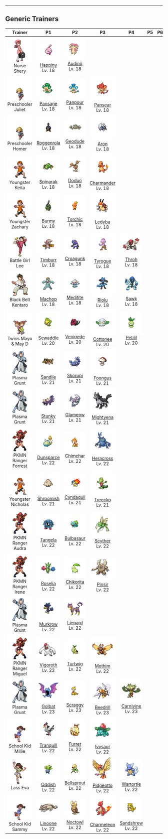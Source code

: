 ---

## Generic Trainers</h3>

| Trainer | P1 | P2 | P3 | P4 | P5 | P6 |
|:-------:|:--:|:--:|:--:|:--:|:--:|:--:|
| ![Nurse Shery](../../assets/trainers/nurse.png)<br>Nurse Shery | ![Happiny](../../assets/sprites/happiny/front.png)<br>[Happiny](../../pokemon/happiny.md/)<br>Lv. 18 | ![Audino](../../assets/sprites/audino/front.png)<br>[Audino](../../pokemon/audino.md/)<br>Lv. 18 |
| ![Preschooler Juliet](../../assets/trainers/preschooler.png)<br>Preschooler Juliet | ![Pansage](../../assets/sprites/pansage/front.png)<br>[Pansage](../../pokemon/pansage.md/)<br>Lv. 18 | ![Panpour](../../assets/sprites/panpour/front.png)<br>[Panpour](../../pokemon/panpour.md/)<br>Lv. 18 | ![Pansear](../../assets/sprites/pansear/front.png)<br>[Pansear](../../pokemon/pansear.md/)<br>Lv. 18 |
| ![Preschooler Homer](../../assets/trainers/preschooler.png)<br>Preschooler Homer | ![Roggenrola](../../assets/sprites/roggenrola/front.png)<br>[Roggenrola](../../pokemon/roggenrola.md/)<br>Lv. 18 | ![Geodude](../../assets/sprites/geodude/front.png)<br>[Geodude](../../pokemon/geodude.md/)<br>Lv. 18 | ![Aron](../../assets/sprites/aron/front.png)<br>[Aron](../../pokemon/aron.md/)<br>Lv. 18 |
| ![Youngster Keita](../../assets/trainers/youngster.png)<br>Youngster Keita | ![Spinarak](../../assets/sprites/spinarak/front.png)<br>[Spinarak](../../pokemon/spinarak.md/)<br>Lv. 18 | ![Doduo](../../assets/sprites/doduo/front.png)<br>[Doduo](../../pokemon/doduo.md/)<br>Lv. 18 | ![Charmander](../../assets/sprites/charmander/front.png)<br>[Charmander](../../pokemon/charmander.md/)<br>Lv. 18 |
| ![Youngster Zachary](../../assets/trainers/youngster.png)<br>Youngster Zachary | ![Burmy](../../assets/sprites/burmy/front.png)<br>[Burmy](../../pokemon/burmy.md/)<br>Lv. 18 | ![Torchic](../../assets/sprites/torchic/front.png)<br>[Torchic](../../pokemon/torchic.md/)<br>Lv. 18 | ![Ledyba](../../assets/sprites/ledyba/front.png)<br>[Ledyba](../../pokemon/ledyba.md/)<br>Lv. 18 |
| ![Battle Girl Lee](../../assets/trainers/battle_girl.png)<br>Battle Girl Lee | ![Timburr](../../assets/sprites/timburr/front.png)<br>[Timburr](../../pokemon/timburr.md/)<br>Lv. 18 | ![Croagunk](../../assets/sprites/croagunk/front.png)<br>[Croagunk](../../pokemon/croagunk.md/)<br>Lv. 18 | ![Tyrogue](../../assets/sprites/tyrogue/front.png)<br>[Tyrogue](../../pokemon/tyrogue.md/)<br>Lv. 18 | ![Throh](../../assets/sprites/throh/front.png)<br>[Throh](../../pokemon/throh.md/)<br>Lv. 18 |
| ![Black Belt Kentaro](../../assets/trainers/black_belt.png)<br>Black Belt Kentaro | ![Machop](../../assets/sprites/machop/front.png)<br>[Machop](../../pokemon/machop.md/)<br>Lv. 18 | ![Meditite](../../assets/sprites/meditite/front.png)<br>[Meditite](../../pokemon/meditite.md/)<br>Lv. 18 | ![Riolu](../../assets/sprites/riolu/front.png)<br>[Riolu](../../pokemon/riolu.md/)<br>Lv. 18 | ![Sawk](../../assets/sprites/sawk/front.png)<br>[Sawk](../../pokemon/sawk.md/)<br>Lv. 18 |
| ![Twins Mayo & May D](../../assets/trainers/twins.png)<br>Twins Mayo & May D | ![Sewaddle](../../assets/sprites/sewaddle/front.png)<br>[Sewaddle](../../pokemon/sewaddle.md/)<br>Lv. 20 | ![Venipede](../../assets/sprites/venipede/front.png)<br>[Venipede](../../pokemon/venipede.md/)<br>Lv. 20 | ![Cottonee](../../assets/sprites/cottonee/front.png)<br>[Cottonee](../../pokemon/cottonee.md/)<br>Lv. 20 | ![Petilil](../../assets/sprites/petilil/front.png)<br>[Petilil](../../pokemon/petilil.md/)<br>Lv. 20 |
| ![Plasma Grunt](../../assets/trainers/plasma_grunt.png)<br>Plasma Grunt | ![Sandile](../../assets/sprites/sandile/front.png)<br>[Sandile](../../pokemon/sandile.md/)<br>Lv. 21 | ![Skorupi](../../assets/sprites/skorupi/front.png)<br>[Skorupi](../../pokemon/skorupi.md/)<br>Lv. 21 | ![Foongus](../../assets/sprites/foongus/front.png)<br>[Foongus](../../pokemon/foongus.md/)<br>Lv. 21 |
| ![Plasma Grunt](../../assets/trainers/plasma_grunt.png)<br>Plasma Grunt | ![Stunky](../../assets/sprites/stunky/front.png)<br>[Stunky](../../pokemon/stunky.md/)<br>Lv. 21 | ![Glameow](../../assets/sprites/glameow/front.png)<br>[Glameow](../../pokemon/glameow.md/)<br>Lv. 21 | ![Mightyena](../../assets/sprites/mightyena/front.png)<br>[Mightyena](../../pokemon/mightyena.md/)<br>Lv. 21 |
| ![PKMN Ranger Forrest](../../assets/trainers/pkmn_ranger.png)<br>PKMN Ranger Forrest | ![Dunsparce](../../assets/sprites/dunsparce/front.png)<br>[Dunsparce](../../pokemon/dunsparce.md/)<br>Lv. 22 | ![Chimchar](../../assets/sprites/chimchar/front.png)<br>[Chimchar](../../pokemon/chimchar.md/)<br>Lv. 22 | ![Heracross](../../assets/sprites/heracross/front.png)<br>[Heracross](../../pokemon/heracross.md/)<br>Lv. 22 |
| ![Youngster Nicholas](../../assets/trainers/youngster.png)<br>Youngster Nicholas | ![Shroomish](../../assets/sprites/shroomish/front.png)<br>[Shroomish](../../pokemon/shroomish.md/)<br>Lv. 21 | ![Cyndaquil](../../assets/sprites/cyndaquil/front.png)<br>[Cyndaquil](../../pokemon/cyndaquil.md/)<br>Lv. 21 | ![Treecko](../../assets/sprites/treecko/front.png)<br>[Treecko](../../pokemon/treecko.md/)<br>Lv. 21 |
| ![PKMN Ranger Audra](../../assets/trainers/pkmn_ranger.png)<br>PKMN Ranger Audra | ![Tangela](../../assets/sprites/tangela/front.png)<br>[Tangela](../../pokemon/tangela.md/)<br>Lv. 22 | ![Bulbasaur](../../assets/sprites/bulbasaur/front.png)<br>[Bulbasaur](../../pokemon/bulbasaur.md/)<br>Lv. 22 | ![Scyther](../../assets/sprites/scyther/front.png)<br>[Scyther](../../pokemon/scyther.md/)<br>Lv. 22 |
| ![PKMN Ranger Irene](../../assets/trainers/pkmn_ranger.png)<br>PKMN Ranger Irene | ![Roselia](../../assets/sprites/roselia/front.png)<br>[Roselia](../../pokemon/roselia.md/)<br>Lv. 22 | ![Chikorita](../../assets/sprites/chikorita/front.png)<br>[Chikorita](../../pokemon/chikorita.md/)<br>Lv. 22 | ![Pinsir](../../assets/sprites/pinsir/front.png)<br>[Pinsir](../../pokemon/pinsir.md/)<br>Lv. 22 |
| ![Plasma Grunt](../../assets/trainers/plasma_grunt.png)<br>Plasma Grunt | ![Murkrow](../../assets/sprites/murkrow/front.png)<br>[Murkrow](../../pokemon/murkrow.md/)<br>Lv. 22 | ![Liepard](../../assets/sprites/liepard/front.png)<br>[Liepard](../../pokemon/liepard.md/)<br>Lv. 22 |
| ![PKMN Ranger Miguel](../../assets/trainers/pkmn_ranger.png)<br>PKMN Ranger Miguel | ![Vigoroth](../../assets/sprites/vigoroth/front.png)<br>[Vigoroth](../../pokemon/vigoroth.md/)<br>Lv. 22 | ![Turtwig](../../assets/sprites/turtwig/front.png)<br>[Turtwig](../../pokemon/turtwig.md/)<br>Lv. 22 | ![Mothim](../../assets/sprites/mothim/front.png)<br>[Mothim](../../pokemon/mothim.md/)<br>Lv. 22 |
| ![Plasma Grunt](../../assets/trainers/plasma_grunt.png)<br>Plasma Grunt | ![Golbat](../../assets/sprites/golbat/front.png)<br>[Golbat](../../pokemon/golbat.md/)<br>Lv. 23 | ![Scraggy](../../assets/sprites/scraggy/front.png)<br>[Scraggy](../../pokemon/scraggy.md/)<br>Lv. 23 | ![Beedrill](../../assets/sprites/beedrill/front.png)<br>[Beedrill](../../pokemon/beedrill.md/)<br>Lv. 23 | ![Carnivine](../../assets/sprites/carnivine/front.png)<br>[Carnivine](../../pokemon/carnivine.md/)<br>Lv. 23 |
| ![School Kid Millie](../../assets/trainers/school_kid.png)<br>School Kid Millie | ![Tranquill](../../assets/sprites/tranquill/front.png)<br>[Tranquill](../../pokemon/tranquill.md/)<br>Lv. 22 | ![Furret](../../assets/sprites/furret/front.png)<br>[Furret](../../pokemon/furret.md/)<br>Lv. 22 | ![Ivysaur](../../assets/sprites/ivysaur/front.png)<br>[Ivysaur](../../pokemon/ivysaur.md/)<br>Lv. 22 |
| ![Lass Eva](../../assets/trainers/lass.png)<br>Lass Eva | ![Oddish](../../assets/sprites/oddish/front.png)<br>[Oddish](../../pokemon/oddish.md/)<br>Lv. 22 | ![Bellsprout](../../assets/sprites/bellsprout/front.png)<br>[Bellsprout](../../pokemon/bellsprout.md/)<br>Lv. 22 | ![Pidgeotto](../../assets/sprites/pidgeotto/front.png)<br>[Pidgeotto](../../pokemon/pidgeotto.md/)<br>Lv. 22 | ![Wartortle](../../assets/sprites/wartortle/front.png)<br>[Wartortle](../../pokemon/wartortle.md/)<br>Lv. 22 |
| ![School Kid Sammy](../../assets/trainers/school_kid.png)<br>School Kid Sammy | ![Linoone](../../assets/sprites/linoone/front.png)<br>[Linoone](../../pokemon/linoone.md/)<br>Lv. 22 | ![Noctowl](../../assets/sprites/noctowl/front.png)<br>[Noctowl](../../pokemon/noctowl.md/)<br>Lv. 22 | ![Charmeleon](../../assets/sprites/charmeleon/front.png)<br>[Charmeleon](../../pokemon/charmeleon.md/)<br>Lv. 22 | ![Sandshrew](../../assets/sprites/sandshrew/front.png)<br>[Sandshrew](../../pokemon/sandshrew.md/)<br>Lv. 22 |

